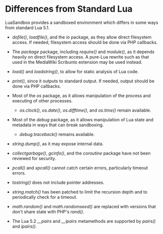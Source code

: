 Differences from Standard Lua
=============================

LuaSandbox provides a sandboxed environment which differs in some ways
from standard Lua 5.1.

-   *dofile()*, *loadfile()*, and the *io* package, as they allow direct
    filesystem access. If needed, filesystem access should be done via
    PHP callbacks.

-   The *package* package, including *require()* and *module()*, as it
    depends heavily on direct filesystem access. A pure-Lua rewrite such
    as that used in the MediaWiki Scribunto extension may be used
    instead.

-   *load()* and *loadstring()*, to allow for static analysis of Lua
    code.

-   *print()*, since it outputs to standard output. If needed, output
    should be done via PHP callbacks.

-   Most of the *os* package, as it allows manipulation of the process
    and executing of other processes.

    -   *os.clock()*, *os.date()*, *os.difftime()*, and *os.time()*
        remain available.

-   Most of the *debug* package, as it allows manipulation of Lua state
    and metadata in ways that can break sandboxing.

    -   *debug.traceback()* remains available.

-   *string.dump()*, as it may expose internal data.

-   *collectgarbage()*, *gcinfo()*, and the *coroutine* package have not
    been reviewed for security.

-   *pcall()* and *xpcall()* cannot catch certain errors, particularly
    timeout errors.

-   *tostring()* does not include pointer addresses.

-   *string.match()* has been patched to limit the recursion depth and
    to periodically check for a timeout.

-   *math.random()* and *math.randomseed()* are replaced with versions
    that don't share state with PHP's *rand()*.

-   The Lua 5.2 *\_\_pairs* and *\_\_ipairs* metamethods are supported
    by *pairs()* and *ipairs()*.
